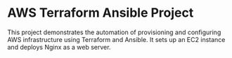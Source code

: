# AWS Terraform Ansible Project

This project demonstrates the automation of provisioning and configuring AWS infrastructure using Terraform and Ansible. It sets up an EC2 instance and deploys Nginx as a web server.
